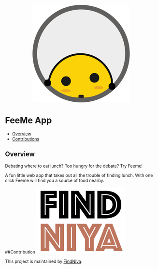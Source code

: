 <p align="center">
  <img src="readme_img/logo-2.png">
</p>

# FeeMe App

* [Overview](#overview)
* [Contributions](#contributions)

## Overview

Debating where to eat lunch? Too hungry for the debate? Try Feeme!

A fun little web app that takes out all the trouble of finding lunch. 
With one click Feeme will find you a source of food nearby.


##Contribution
![FindNiya Logo](readme_img/logo-fn.png)

This project is maintained by [FindNiya](https://www.findniya.com/).
